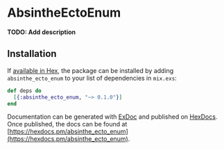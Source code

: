 # AbsintheEctoEnum

**TODO: Add description**

## Installation

If [available in Hex](https://hex.pm/docs/publish), the package can be installed
by adding `absinthe_ecto_enum` to your list of dependencies in `mix.exs`:

```elixir
def deps do
  [{:absinthe_ecto_enum, "~> 0.1.0"}]
end
```

Documentation can be generated with [ExDoc](https://github.com/elixir-lang/ex_doc)
and published on [HexDocs](https://hexdocs.pm). Once published, the docs can
be found at [https://hexdocs.pm/absinthe_ecto_enum](https://hexdocs.pm/absinthe_ecto_enum).

